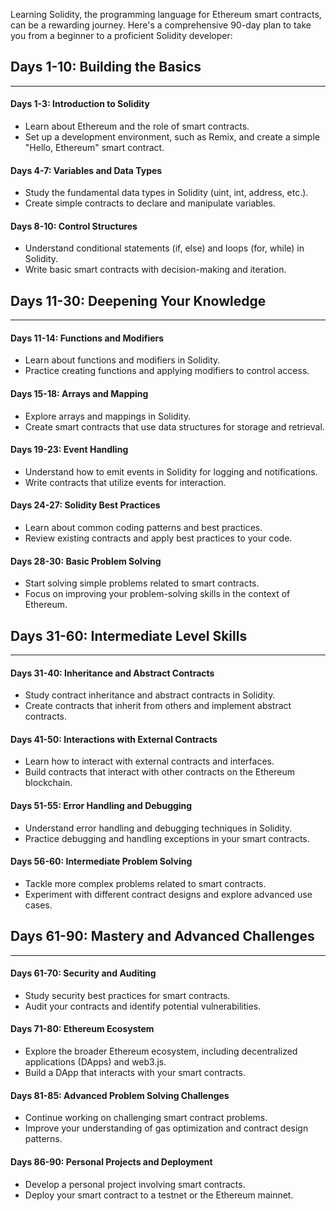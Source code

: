 
Learning Solidity, the programming language for Ethereum smart contracts, can be a rewarding journey. Here's a comprehensive 90-day plan to take you from a beginner to a proficient Solidity developer:

## Days 1-10: Building the Basics
-----------------------------------------------------------

#### Days 1-3: Introduction to Solidity

- Learn about Ethereum and the role of smart contracts.
- Set up a development environment, such as Remix, and create a simple "Hello, Ethereum" smart contract.

#### Days 4-7: Variables and Data Types

- Study the fundamental data types in Solidity (uint, int, address, etc.).
- Create simple contracts to declare and manipulate variables.

#### Days 8-10: Control Structures

- Understand conditional statements (if, else) and loops (for, while) in Solidity.
- Write basic smart contracts with decision-making and iteration.

## Days 11-30: Deepening Your Knowledge
--------------------------------------------------------------------

#### Days 11-14: Functions and Modifiers

- Learn about functions and modifiers in Solidity.
- Practice creating functions and applying modifiers to control access.

#### Days 15-18: Arrays and Mapping

- Explore arrays and mappings in Solidity.
- Create smart contracts that use data structures for storage and retrieval.

#### Days 19-23: Event Handling

- Understand how to emit events in Solidity for logging and notifications.
- Write contracts that utilize events for interaction.

#### Days 24-27: Solidity Best Practices

- Learn about common coding patterns and best practices.
- Review existing contracts and apply best practices to your code.

#### Days 28-30: Basic Problem Solving

- Start solving simple problems related to smart contracts.
- Focus on improving your problem-solving skills in the context of Ethereum.

## Days 31-60: Intermediate Level Skills
----------------------------------------------------

#### Days 31-40: Inheritance and Abstract Contracts

- Study contract inheritance and abstract contracts in Solidity.
- Create contracts that inherit from others and implement abstract contracts.

#### Days 41-50: Interactions with External Contracts

- Learn how to interact with external contracts and interfaces.
- Build contracts that interact with other contracts on the Ethereum blockchain.

#### Days 51-55: Error Handling and Debugging

- Understand error handling and debugging techniques in Solidity.
- Practice debugging and handling exceptions in your smart contracts.

#### Days 56-60: Intermediate Problem Solving

- Tackle more complex problems related to smart contracts.
- Experiment with different contract designs and explore advanced use cases.

## Days 61-90: Mastery and Advanced Challenges
-------------------------------------------------------

#### Days 61-70: Security and Auditing

- Study security best practices for smart contracts.
- Audit your contracts and identify potential vulnerabilities.

#### Days 71-80: Ethereum Ecosystem

- Explore the broader Ethereum ecosystem, including decentralized applications (DApps) and web3.js.
- Build a DApp that interacts with your smart contracts.

#### Days 81-85: Advanced Problem Solving Challenges

- Continue working on challenging smart contract problems.
- Improve your understanding of gas optimization and contract design patterns.

#### Days 86-90: Personal Projects and Deployment

- Develop a personal project involving smart contracts.
- Deploy your smart contract to a testnet or the Ethereum mainnet.
